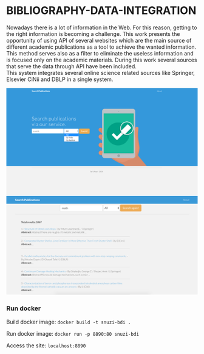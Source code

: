 # BIBLIOGRAPHY-DATA-INTEGRATION
Nowadays there is a lot of information in the Web. For this reason, getting to the right information is becoming a challenge.
This work presents the opportunity of using API of several websites which are the main source of different academic publications as a tool to achieve the wanted information.
This method serves also as a filter to eliminate the useless information and is focused only on the academic materials. 
During this work several sources that serve the data through API have been included.  
This system integrates several online science related sources like Springer, Elsevier CiNii and DBLP in a single system. 


![Home page](src/screnshot/Screenshot_27.png?raw=true "Main page")
![Reuslt page](src/screnshot/results.png?raw=true "Result page")

### Run docker
Build docker image:
`docker build -t snuzi-bdi .`


Run docker image:
`docker run -p 8890:80 snuzi-bdi`


Access the site:
`localhost:8890`

